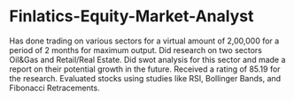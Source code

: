 # Finlatics-Equity-Market-Analyst

Has done trading on various sectors for a virtual amount of 2,00,000 for a period of 2 months for maximum output.
Did research on two sectors Oil&Gas and Retail/Real Estate. Did swot analysis for this sector and made a report on their potential growth in the future. 
Received a rating of 85.19 for the research. 
Evaluated stocks using studies like RSI, Bollinger Bands, and Fibonacci Retracements.

